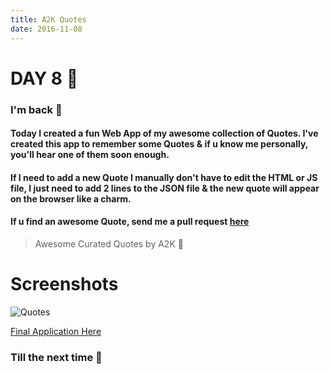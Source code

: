 ```yaml
---
title: A2K Quotes
date: 2016-11-08
---
```


# DAY 8 👾 

### I'm back 💙

#### Today I created a fun Web App of my awesome collection of Quotes. I've created this app to remember some Quotes & if u know me personally, you'll hear one of them soon enough. 

#### If I need to add a new Quote I manually don't have to edit the HTML or JS file, I just need to add 2 lines to the JSON file & the new quote will appear on the browser like a charm.

#### If u find an awesome Quote, send me a pull request [here](https://github.com/deadcoder0904/a2k-quotes)

> Awesome Curated Quotes by A2K :ghost:

# Screenshots

![Quotes](http://imgur.com/ai1A1r5.png)

[Final Application Here](https://github.com/deadcoder0904/a2k-quotes)

### Till the next time 👻
